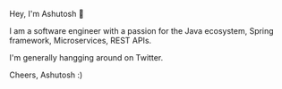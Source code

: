 Hey, I'm Ashutosh 👋

I am a software engineer with a passion for the Java ecosystem, Spring framework, Microservices, REST APIs.

I'm generally hangging around on Twitter.

Cheers, Ashutosh :)
